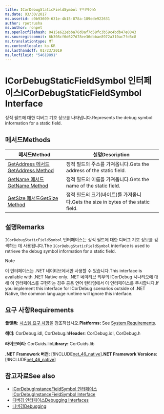 ```yaml
---
title: ICorDebugStaticFieldSymbol 인터페이스
ms.date: 03/30/2017
ms.assetid: c0b93609-631e-4b15-878a-189ede922631
author: rpetrusha
ms.author: ronpet
ms.openlocfilehash: 0415e622ebba76d0af7d58fc3b59c4bdb47e0043
ms.sourcegitcommit: 6b308cf6d627d78ee36dbbae8972a310ac7fd6c8
ms.translationtype: MT
ms.contentlocale: ko-KR
ms.lasthandoff: 01/23/2019
ms.locfileid: "54619891"
---
```

# <a name="icordebugstaticfieldsymbol-interface"></a><span data-ttu-id="25616-102">ICorDebugStaticFieldSymbol 인터페이스</span><span class="sxs-lookup"><span data-stu-id="25616-102">ICorDebugStaticFieldSymbol Interface</span></span>
<span data-ttu-id="25616-103">정적 필드에 대한 디버그 기호 정보를 나타냅니다.</span><span class="sxs-lookup"><span data-stu-id="25616-103">Represents the debug symbol information for a static field.</span></span>  
  
## <a name="methods"></a><span data-ttu-id="25616-104">메서드</span><span class="sxs-lookup"><span data-stu-id="25616-104">Methods</span></span>  
  
|<span data-ttu-id="25616-105">메서드</span><span class="sxs-lookup"><span data-stu-id="25616-105">Method</span></span>|<span data-ttu-id="25616-106">설명</span><span class="sxs-lookup"><span data-stu-id="25616-106">Description</span></span>|  
|------------|-----------------|  
|[<span data-ttu-id="25616-107">GetAddress 메서드</span><span class="sxs-lookup"><span data-stu-id="25616-107">GetAddress Method</span></span>](../../../../docs/framework/unmanaged-api/debugging/icordebugstaticfieldsymbol-getaddress-method.md)|<span data-ttu-id="25616-108">정적 필드의 주소를 가져옵니다.</span><span class="sxs-lookup"><span data-stu-id="25616-108">Gets the address of the static field.</span></span>|  
|[<span data-ttu-id="25616-109">GetName 메서드</span><span class="sxs-lookup"><span data-stu-id="25616-109">GetName Method</span></span>](../../../../docs/framework/unmanaged-api/debugging/icordebugstaticfieldsymbol-getname-method.md)|<span data-ttu-id="25616-110">정적 필드의 이름을 가져옵니다.</span><span class="sxs-lookup"><span data-stu-id="25616-110">Gets the name of the static field.</span></span>|  
|[<span data-ttu-id="25616-111">GetSize 메서드</span><span class="sxs-lookup"><span data-stu-id="25616-111">GetSize Method</span></span>](../../../../docs/framework/unmanaged-api/debugging/icordebugstaticfieldsymbol-getsize-method.md)|<span data-ttu-id="25616-112">정적 필드의 크기(바이트)를 가져옵니다.</span><span class="sxs-lookup"><span data-stu-id="25616-112">Gets the size in bytes of the static field.</span></span>|  
  
## <a name="remarks"></a><span data-ttu-id="25616-113">설명</span><span class="sxs-lookup"><span data-stu-id="25616-113">Remarks</span></span>  
 <span data-ttu-id="25616-114">`ICorDebugStaticFieldSymbol` 인터페이스는 정적 필드에 대한 디버그 기호 정보를 검색하는 데 사용됩니다.</span><span class="sxs-lookup"><span data-stu-id="25616-114">The `ICorDebugStaticFieldSymbol` interface is used to retrieve the debug symbol information for a static field.</span></span>  
  
> [!NOTE]
>  <span data-ttu-id="25616-115">이 인터페이스는 .NET 네이티브에서만 사용할 수 있습니다.</span><span class="sxs-lookup"><span data-stu-id="25616-115">This interface is available with .NET Native only.</span></span> <span data-ttu-id="25616-116">.NET 네이티브 외부의 ICorDebug 시나리오에 대해 이 인터페이스를 구현하는 경우 공용 언어 런타임에서 이 인터페이스를 무시합니다.</span><span class="sxs-lookup"><span data-stu-id="25616-116">If you implement this interface for ICorDebug scenarios outside of .NET Native, the common language runtime will ignore this interface.</span></span>  
  
## <a name="requirements"></a><span data-ttu-id="25616-117">요구 사항</span><span class="sxs-lookup"><span data-stu-id="25616-117">Requirements</span></span>  
 <span data-ttu-id="25616-118">**플랫폼:** [시스템 요구 사항](../../../../docs/framework/get-started/system-requirements.md)을 참조하십시오.</span><span class="sxs-lookup"><span data-stu-id="25616-118">**Platforms:** See [System Requirements](../../../../docs/framework/get-started/system-requirements.md).</span></span>  
  
 <span data-ttu-id="25616-119">**헤더:** CorDebug.idl, CorDebug.h</span><span class="sxs-lookup"><span data-stu-id="25616-119">**Header:** CorDebug.idl, CorDebug.h</span></span>  
  
 <span data-ttu-id="25616-120">**라이브러리:** CorGuids.lib</span><span class="sxs-lookup"><span data-stu-id="25616-120">**Library:** CorGuids.lib</span></span>  
  
 <span data-ttu-id="25616-121">**.NET Framework 버전:** [!INCLUDE[net_46_native](../../../../includes/net-46-native-md.md)]</span><span class="sxs-lookup"><span data-stu-id="25616-121">**.NET Framework Versions:** [!INCLUDE[net_46_native](../../../../includes/net-46-native-md.md)]</span></span>  
  
## <a name="see-also"></a><span data-ttu-id="25616-122">참고자료</span><span class="sxs-lookup"><span data-stu-id="25616-122">See also</span></span>
- [<span data-ttu-id="25616-123">ICorDebugInstanceFieldSymbol 인터페이스</span><span class="sxs-lookup"><span data-stu-id="25616-123">ICorDebugInstanceFieldSymbol Interface</span></span>](../../../../docs/framework/unmanaged-api/debugging/icordebuginstancefieldsymbol-interface.md)
- [<span data-ttu-id="25616-124">디버깅 인터페이스</span><span class="sxs-lookup"><span data-stu-id="25616-124">Debugging Interfaces</span></span>](../../../../docs/framework/unmanaged-api/debugging/debugging-interfaces.md)
- [<span data-ttu-id="25616-125">디버깅</span><span class="sxs-lookup"><span data-stu-id="25616-125">Debugging</span></span>](../../../../docs/framework/unmanaged-api/debugging/index.md)
